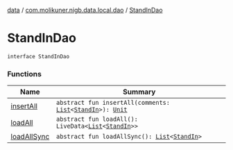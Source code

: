[data](../../index.md) / [com.molikuner.nigb.data.local.dao](../index.md) / [StandInDao](./index.md)

# StandInDao

`interface StandInDao`

### Functions

| Name | Summary |
|---|---|
| [insertAll](insert-all.md) | `abstract fun insertAll(comments: `[`List`](https://kotlinlang.org/api/latest/jvm/stdlib/kotlin.collections/-list/index.html)`<`[`StandIn`](../../com.molikuner.nigb.data.types/-stand-in/index.md)`>): `[`Unit`](https://kotlinlang.org/api/latest/jvm/stdlib/kotlin/-unit/index.html) |
| [loadAll](load-all.md) | `abstract fun loadAll(): LiveData<`[`List`](https://kotlinlang.org/api/latest/jvm/stdlib/kotlin.collections/-list/index.html)`<`[`StandIn`](../../com.molikuner.nigb.data.types/-stand-in/index.md)`>>` |
| [loadAllSync](load-all-sync.md) | `abstract fun loadAllSync(): `[`List`](https://kotlinlang.org/api/latest/jvm/stdlib/kotlin.collections/-list/index.html)`<`[`StandIn`](../../com.molikuner.nigb.data.types/-stand-in/index.md)`>` |
